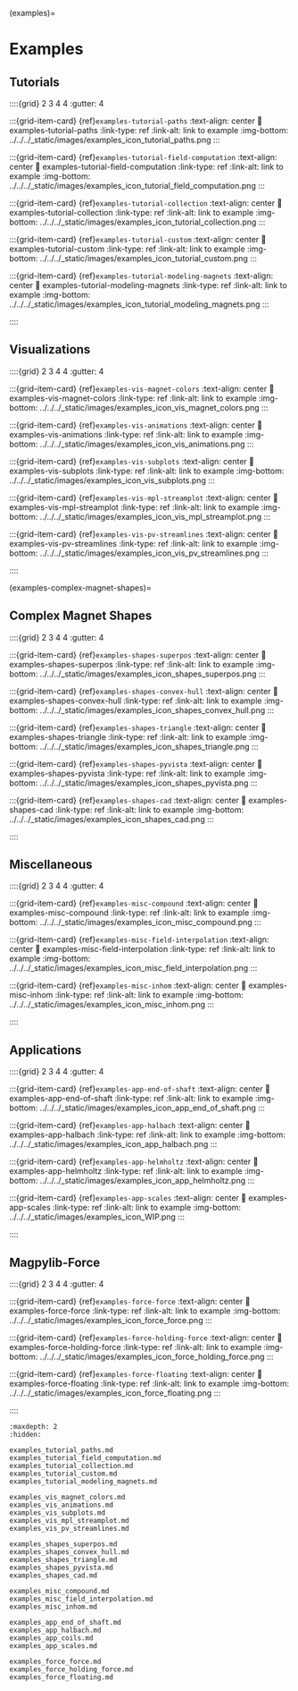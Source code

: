 (examples)=
# Examples

## Tutorials

::::{grid} 2 3 4 4
:gutter: 4

:::{grid-item-card} {ref}`examples-tutorial-paths`
:text-align: center
:link: examples-tutorial-paths
:link-type: ref
:link-alt: link to example
:img-bottom: ../../../_static/images/examples_icon_tutorial_paths.png
:::

:::{grid-item-card} {ref}`examples-tutorial-field-computation`
:text-align: center
:link: examples-tutorial-field-computation
:link-type: ref
:link-alt: link to example
:img-bottom: ../../../_static/images/examples_icon_tutorial_field_computation.png
:::

:::{grid-item-card} {ref}`examples-tutorial-collection`
:text-align: center
:link: examples-tutorial-collection
:link-type: ref
:link-alt: link to example
:img-bottom: ../../../_static/images/examples_icon_tutorial_collection.png
:::

:::{grid-item-card} {ref}`examples-tutorial-custom`
:text-align: center
:link: examples-tutorial-custom
:link-type: ref
:link-alt: link to example
:img-bottom: ../../../_static/images/examples_icon_tutorial_custom.png
:::

:::{grid-item-card} {ref}`examples-tutorial-modeling-magnets`
:text-align: center
:link: examples-tutorial-modeling-magnets
:link-type: ref
:link-alt: link to example
:img-bottom: ../../../_static/images/examples_icon_tutorial_modeling_magnets.png
:::

::::


## Visualizations

::::{grid} 2 3 4 4
:gutter: 4

:::{grid-item-card} {ref}`examples-vis-magnet-colors`
:text-align: center
:link: examples-vis-magnet-colors
:link-type: ref
:link-alt: link to example
:img-bottom: ../../../_static/images/examples_icon_vis_magnet_colors.png
:::

:::{grid-item-card} {ref}`examples-vis-animations`
:text-align: center
:link: examples-vis-animations
:link-type: ref
:link-alt: link to example
:img-bottom: ../../../_static/images/examples_icon_vis_animations.png
:::

:::{grid-item-card} {ref}`examples-vis-subplots`
:text-align: center
:link: examples-vis-subplots
:link-type: ref
:link-alt: link to example
:img-bottom: ../../../_static/images/examples_icon_vis_subplots.png
:::

:::{grid-item-card} {ref}`examples-vis-mpl-streamplot`
:text-align: center
:link: examples-vis-mpl-streamplot
:link-type: ref
:link-alt: link to example
:img-bottom: ../../../_static/images/examples_icon_vis_mpl_streamplot.png
:::

:::{grid-item-card} {ref}`examples-vis-pv-streamlines`
:text-align: center
:link: examples-vis-pv-streamlines
:link-type: ref
:link-alt: link to example
:img-bottom: ../../../_static/images/examples_icon_vis_pv_streamlines.png
:::



::::

(examples-complex-magnet-shapes)=
## Complex Magnet Shapes

::::{grid} 2 3 4 4
:gutter: 4

:::{grid-item-card} {ref}`examples-shapes-superpos`
:text-align: center
:link: examples-shapes-superpos
:link-type: ref
:link-alt: link to example
:img-bottom: ../../../_static/images/examples_icon_shapes_superpos.png
:::

:::{grid-item-card} {ref}`examples-shapes-convex-hull`
:text-align: center
:link: examples-shapes-convex-hull
:link-type: ref
:link-alt: link to example
:img-bottom: ../../../_static/images/examples_icon_shapes_convex_hull.png
:::

:::{grid-item-card} {ref}`examples-shapes-triangle`
:text-align: center
:link: examples-shapes-triangle
:link-type: ref
:link-alt: link to example
:img-bottom: ../../../_static/images/examples_icon_shapes_triangle.png
:::

:::{grid-item-card} {ref}`examples-shapes-pyvista`
:text-align: center
:link: examples-shapes-pyvista
:link-type: ref
:link-alt: link to example
:img-bottom: ../../../_static/images/examples_icon_shapes_pyvista.png
:::

:::{grid-item-card} {ref}`examples-shapes-cad`
:text-align: center
:link: examples-shapes-cad
:link-type: ref
:link-alt: link to example
:img-bottom: ../../../_static/images/examples_icon_shapes_cad.png
:::

::::


## Miscellaneous

::::{grid} 2 3 4 4
:gutter: 4

:::{grid-item-card} {ref}`examples-misc-compound`
:text-align: center
:link: examples-misc-compound
:link-type: ref
:link-alt: link to example
:img-bottom: ../../../_static/images/examples_icon_misc_compound.png
:::

:::{grid-item-card} {ref}`examples-misc-field-interpolation`
:text-align: center
:link: examples-misc-field-interpolation
:link-type: ref
:link-alt: link to example
:img-bottom: ../../../_static/images/examples_icon_misc_field_interpolation.png
:::

:::{grid-item-card} {ref}`examples-misc-inhom`
:text-align: center
:link: examples-misc-inhom
:link-type: ref
:link-alt: link to example
:img-bottom: ../../../_static/images/examples_icon_misc_inhom.png
:::

::::


## Applications

::::{grid} 2 3 4 4
:gutter: 4

:::{grid-item-card} {ref}`examples-app-end-of-shaft`
:text-align: center
:link: examples-app-end-of-shaft
:link-type: ref
:link-alt: link to example
:img-bottom: ../../../_static/images/examples_icon_app_end_of_shaft.png
:::

:::{grid-item-card} {ref}`examples-app-halbach`
:text-align: center
:link: examples-app-halbach
:link-type: ref
:link-alt: link to example
:img-bottom: ../../../_static/images/examples_icon_app_halbach.png
:::

:::{grid-item-card} {ref}`examples-app-helmholtz`
:text-align: center
:link: examples-app-helmholtz
:link-type: ref
:link-alt: link to example
:img-bottom: ../../../_static/images/examples_icon_app_helmholtz.png
:::

:::{grid-item-card} {ref}`examples-app-scales`
:text-align: center
:link: examples-app-scales
:link-type: ref
:link-alt: link to example
:img-bottom: ../../../_static/images/examples_icon_WIP.png
:::

::::

## Magpylib-Force

::::{grid} 2 3 4 4
:gutter: 4

:::{grid-item-card} {ref}`examples-force-force`
:text-align: center
:link: examples-force-force
:link-type: ref
:link-alt: link to example
:img-bottom: ../../../_static/images/examples_icon_force_force.png
:::

:::{grid-item-card} {ref}`examples-force-holding-force`
:text-align: center
:link: examples-force-holding-force
:link-type: ref
:link-alt: link to example
:img-bottom: ../../../_static/images/examples_icon_force_holding_force.png
:::

:::{grid-item-card} {ref}`examples-force-floating`
:text-align: center
:link: examples-force-floating
:link-type: ref
:link-alt: link to example
:img-bottom: ../../../_static/images/examples_icon_force_floating.png
:::

::::


```{toctree}
:maxdepth: 2
:hidden:

examples_tutorial_paths.md
examples_tutorial_field_computation.md
examples_tutorial_collection.md
examples_tutorial_custom.md
examples_tutorial_modeling_magnets.md

examples_vis_magnet_colors.md
examples_vis_animations.md
examples_vis_subplots.md
examples_vis_mpl_streamplot.md
examples_vis_pv_streamlines.md

examples_shapes_superpos.md
examples_shapes_convex_hull.md
examples_shapes_triangle.md
examples_shapes_pyvista.md
examples_shapes_cad.md

examples_misc_compound.md
examples_misc_field_interpolation.md
examples_misc_inhom.md

examples_app_end_of_shaft.md
examples_app_halbach.md
examples_app_coils.md
examples_app_scales.md

examples_force_force.md
examples_force_holding_force.md
examples_force_floating.md
```

